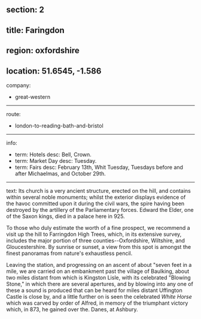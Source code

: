 section: 2
----
title: Faringdon
----
region: oxfordshire
----
location: 51.6545, -1.586
----
company:
- great-western
----
route:
- london-to-reading-bath-and-bristol
----
info:
- term: Hotels
  desc: Bell, Crown.
- term: Market Day
  desc: Tuesday.
- term: Fairs
  desc: February 13th, Whit Tuesday, Tuesdays before and after Michaelmas, and October 29th.
----
text: Its church is a very ancient structure, erected on the hill, and contains within several noble monuments; whilst the exterior displays evidence of the havoc committed upon it during the civil wars, the spire having been destroyed by the artillery of the Parliamentary forces. Edward the Elder, one of the Saxon kings, died in a palace here in 925.

To those who duly estimate the worth of a fine prospect, we recommend a visit up the hill to Farringdon High Trees, which, in its extensive survey, includes the major portion of three counties--Oxfordshire, Wiltshire, and Gloucestershire. By sunrise or sunset, a view from this spot is amongst the finest panoramas from nature's exhaustless pencil.

Leaving the station, and progressing on an ascent of about "seven feet in a mile, we are carried on an embankment past the village of Baulking, about two miles distant from which is Kingston Lisle, with its celebrated "Blowing Stone," in which there are several apertures, and by blowing into any one of these a sound is produced that can be heard for miles distant Uffington Castle is close by, and a little further on is seen the celebrated *White Horse* which was carved by order of Alfred, in memory of the triumphant victory which, in 873, he gained over the. Danes, at Ashbury.
